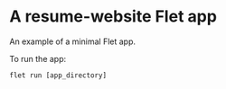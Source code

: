 # A resume-website Flet app

An example of a minimal Flet app.

To run the app:

```
flet run [app_directory]
```